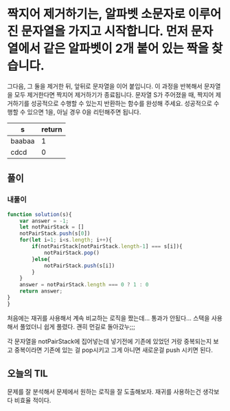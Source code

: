 # 짝지어 제거하기는, 알파벳 소문자로 이루어진 문자열을 가지고 시작합니다. 먼저 문자열에서 같은 알파벳이 2개 붙어 있는 짝을 찾습니다. 
그다음, 그 둘을 제거한 뒤, 앞뒤로 문자열을 이어 붙입니다. 이 과정을 반복해서 문자열을 모두 제거한다면 짝지어 제거하기가 종료됩니다.
문자열 S가 주어졌을 때, 짝지어 제거하기를 성공적으로 수행할 수 있는지 반환하는 함수를 완성해 주세요. 성공적으로 수행할 수 있으면 1을, 아닐 경우 0을 리턴해주면 됩니다.

|s|return|
|----|----|
baabaa	|1 |
cdcd|0 |


## 풀이

### 내풀이
```javascript
function solution(s){
    var answer = -1;
    let notPairStack = []
    notPairStack.push(s[0])
    for(let i=1; i<s.length; i++){
        if(notPairStack[notPairStack.length-1] === s[i]){
            notPairStack.pop()
        }else{
            notPairStack.push(s[i])
        }
    }
    answer = notPairStack.length === 0 ? 1 : 0
    return answer;
}
}

```

처음에는 재귀를 사용해서 계속 비교하는 로직을 짰는데... 통과가 안됬다...
스택을 사용해서 풀었더니 쉽게 풀렸다. 괜히 먼길로 돌아갔누;;; 

각 문자열을 notPairStack에 집어넣는데 넣기전에 기존에 있었던 거랑 중복되는지 보고 중복이라면 기존에 있는 걸 pop시키고 그게 아니면 새로운걸 push 시키면 된다.

## 오늘의 TIL
문제를 잘 분석해서 문제에서 원하는 로직을 잘 도출해보자.
재귀를 사용하는건 생각보다 비효율 적이다.
